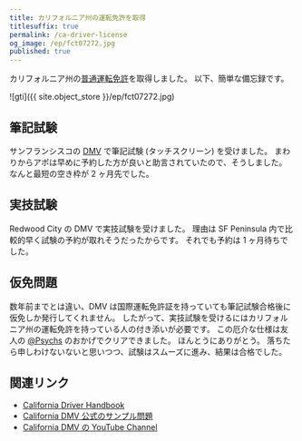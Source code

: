 ```yaml
---
title: カリフォルニア州の運転免許を取得
titlesuffix: true
permalink: /ca-driver-license
og_image: /ep/fct07272.jpg
published: true
---
```


カリフォルニア州の[普通運転免許](https://www.dmv.ca.gov/portal/dmv/detail/pubs/hdbk/lic_classes)を取得しました。
以下、簡単な備忘録です。

![gti]({{ site.object_store }}/ep/fct07272.jpg)

## 筆記試験

サンフランシスコの [DMV](https://www.dmv.ca.gov/portal/dmv) で筆記試験 (タッチスクリーン) を受けました。
まわりからアポは早めに予約した方が良いと助言されていたので、そうしました。
なんと最短の空き枠が 2 ヶ月先でした。

## 実技試験

Redwood City の DMV で実技試験を受けました。
理由は SF Peninsula 内で比較的早く試験の予約が取れそうだったからです。
それでも予約は 1 ヶ月待ちでした。

## 仮免問題

数年前までとは違い、DMV は国際運転免許証を持っていても筆記試験合格後に仮免しか発行してくれません。
したがって、実技試験を受けるにはカリフォルニア州の運転免許を持っている人の付き添いが必要です。
この厄介な仕様は友人の [@Psychs](https://twitter.com/psychs) のおかげでクリアできました。
ほんとうにありがとう。
落ちたら申しわけないないと思いつつ、試験はスムーズに進み、結果は合格でした。

## 関連リンク

- [California Driver Handbook](https://www.dmv.ca.gov/portal/dmv/detail/pubs/hdbk/driver_handbook_toc)
- [California DMV 公式のサンプル問題](https://www.dmv.ca.gov/portal/dmv/?1dmy&urile=wcm:path:/dmv_content_en/dmv/pubs/interactive/tdrive/exam)
- [California DMV の YouTube Channel](https://www.youtube.com/user/CaliforniaDMV)
